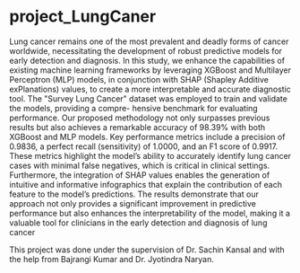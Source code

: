 # project_LungCaner
Lung cancer remains one of the most prevalent and
deadly forms of cancer worldwide, necessitating the development
of robust predictive models for early detection and diagnosis.
In this study, we enhance the capabilities of existing machine
learning frameworks by leveraging XGBoost and Multilayer
Perceptron (MLP) models, in conjunction with SHAP (Shapley
Additive exPlanations) values, to create a more interpretable and
accurate diagnostic tool. The "Survey Lung Cancer" dataset was
employed to train and validate the models, providing a compre-
hensive benchmark for evaluating performance. Our proposed
methodology not only surpasses previous results but also achieves
a remarkable accuracy of 98.39% with both XGBoost and MLP
models. Key performance metrics include a precision of 0.9836,
a perfect recall (sensitivity) of 1.0000, and an F1 score of 0.9917.
These metrics highlight the model’s ability to accurately identify
lung cancer cases with minimal false negatives, which is critical
in clinical settings. Furthermore, the integration of SHAP values
enables the generation of intuitive and informative infographics
that explain the contribution of each feature to the model’s
predictions. The results demonstrate that our approach not only
provides a significant improvement in predictive performance
but also enhances the interpretability of the model, making it a
valuable tool for clinicians in the early detection and diagnosis
of lung cancer


This project was done under the supervision of Dr. Sachin Kansal and with the help from Bajrangi Kumar and Dr. Jyotindra Naryan.
